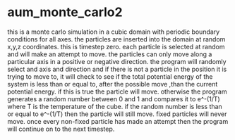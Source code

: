 aum_monte_carlo2
================
this is a monte carlo simulation in a cubic domain with periodic boundary conditions for all axes. the particles are
inserted into the domain at random x,y,z coordinates. this is timestep zero. each particle is selected at random and
will make an attempt to move. the particles can only move along a particular axis in a positive or negative direction.
the program will randomly select and axis and direction and if there is not a particle in the position it is trying to
move to, it will check to see if the total potential energy of the system is less than or equal to, after the possible move
,than the current potential energy. if this is true the particle will move. otherwise the program generates a random number
between 0 and 1 and compares it to e^-(1/T) where T is the temperature of the cube. if the random number is less than or equal to e^-(1/T) then the particle will still move. fixed particles will never move. once every non-fixed particle has
made an attempt then the program will continue on to the next timestep. 
